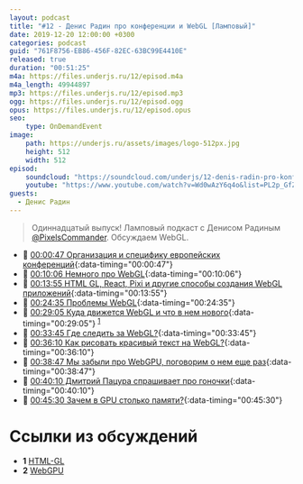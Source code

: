 ```yaml
---
layout: podcast
title: "#12 - Денис Радин про конференции и WebGL [Ламповый]"
date: 2019-12-20 12:00:00 +0300
categories: podcast
guid: "761F8756-EB86-456F-82EC-63BC99E4410E"
released: true
duration: "00:51:25"
m4a: https://files.underjs.ru/12/episod.m4a
m4a_length: 49944897
mp3: https://files.underjs.ru/12/episod.mp3
ogg: https://files.underjs.ru/12/episod.ogg
opus: https://files.underjs.ru/12/episod.opus
seo:
    type: OnDemandEvent
image:
    path: https://underjs.ru/assets/images/logo-512px.jpg
    height: 512
    width: 512
episod:
    soundcloud: "https://soundcloud.com/underjs/12-denis-radin-pro-konferentsii-i-webgl-lampovyy"
    youtube: "https://www.youtube.com/watch?v=Wd0wAzY6q4o&list=PL2p_GfZz-_1OWXrKUZRBc8LzMz5FJNXW7"
guests:
  - Денис Радин
---
```


> Одиннадцатый выпуск! Ламповый подкаст с Денисом Радиным [@PixelsCommander](https://twitter.com/PixelsCommander). Обсуждаем WebGL.

- 🤔 [00:00:47 Организация и специфику европейских конференций](#){:data-timing="00:00:47"}
- 🤔 [00:10:06 Немного про WebGL](#){:data-timing="00:10:06"}
- 🤔 [00:13:55 HTML GL, React, Pixi и другие способы создания WebGL приложений](#){:data-timing="00:13:55"}
- 🤔 [00:24:35 Проблемы WebGL](#){:data-timing="00:24:35"}
- 🤔 [00:29:05 Куда движется WebGL и что в нем нового](#){:data-timing="00:29:05"} <sup>[1](#note1)</sup>
- 🤔 [00:33:45 Где следить за WebGL?](#){:data-timing="00:33:45"}
- 🤔 [00:36:10 Как рисовать красивый текст на WebGL?](#){:data-timing="00:36:10"}
- 🤔 [00:38:47 Мы забыли про WebGPU, поговорим о нем еще раз](#){:data-timing="00:38:47"}
- 🤔 [00:40:10 Дмитрий Пацура спрашивает про гоночки](#){:data-timing="00:40:10"}
- 🤔 [00:45:30 Зачем в GPU столько памяти?](#){:data-timing="00:45:30"}

# Ссылки из обсуждений

- <b id="note1">1</b> [HTML-GL](https://github.com/PixelsCommander/HTML-GL)
- <b id="note2">2</b> [WebGPU](https://www.w3.org/community/gpu/)
